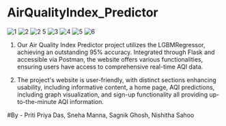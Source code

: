 
# AirQualityIndex_Predictor
![1](https://github.com/pritidas05/AirQualityIndex_Predictor/assets/98904766/22d43709-3b8f-40a8-b24f-6df36223f399)
![2](https://github.com/pritidas05/AirQualityIndex_Predictor/assets/98904766/d93bb1fd-5440-4269-957f-3bbb6c5b92ce)
![2 5](https://github.com/pritidas05/AirQualityIndex_Predictor/assets/98904766/dd548750-de23-4245-bf1a-311374453694)
![3](https://github.com/pritidas05/AirQualityIndex_Predictor/assets/98904766/82a55e62-ec50-428c-befb-d7f6b3bc107b)
![4](https://github.com/pritidas05/AirQualityIndex_Predictor/assets/98904766/b427fcaa-2b40-49fa-bf6e-a7f470b3f2b1)
![5](https://github.com/pritidas05/AirQualityIndex_Predictor/assets/98904766/b37c08f2-1382-40ea-b39d-04d44dd2a9db)
![6](https://github.com/pritidas05/AirQualityIndex_Predictor/assets/98904766/d13d5491-603a-4077-b4d2-e4aef6db46bd)

1. Our Air Quality Index Predictor project utilizes the LGBMRegressor, achieving an outstanding 95% accuracy. Integrated through Flask and accessible via Postman, the website offers various functionalities, ensuring users have access to comprehensive real-time AQI data.

2. The project's website is user-friendly, with distinct sections enhancing usability, including informative content, a home page, AQI predictions, including graph visualization, and sign-up functionality all providing up-to-the-minute AQI information.

 #By - Priti Priya Das, Sneha Manna, Sagnik Ghosh, Nishitha Sahoo 
